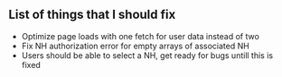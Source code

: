 ## List of things that I should fix
* Optimize page loads with one fetch for user data instead of two
* Fix NH authorization error for empty arrays of associated NH 
* Users should be able to select a NH, get ready for bugs untill this is fixed